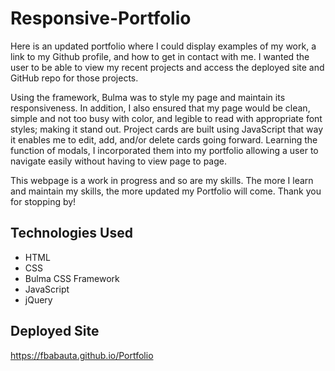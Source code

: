# Responsive-Portfolio

Here is an updated portfolio where I could display examples of my work, a link to my Github profile, and how to get in contact with me.
I wanted the user to be able to view my recent projects and access the deployed site and GitHub repo for those projects.

Using the framework, Bulma was to style my page and maintain its responsiveness. In addition, I also ensured that my page would be clean, simple and not too busy with color, and legible to read with appropriate font styles; making it stand out. Project cards are built using JavaScript that way it enables me to edit, add, and/or delete cards going forward. Learning the function of modals, I incorporated them into my portfolio allowing a user to navigate easily without having to view page to page. 

This webpage is a work in progress and so are my skills. The more I learn and maintain my skills, the more updated my Portfolio will come. Thank you for stopping by!

## Technologies Used
* HTML
* CSS
* Bulma CSS Framework
* JavaScript
* jQuery

## Deployed Site
https://fbabauta.github.io/Portfolio
